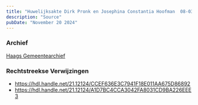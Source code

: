```yaml
---
title: "Huwelijksakte Dirk Pronk en Josephina Constantia Hoofman  08-03-1933"
description: "Source"
pubDate: "November 20 2024"
---
```


### Archief
[Haags Gemeentearchief](https://haagsgemeentearchief.nl)

### Rechtstreekse Verwijzingen
- https://hdl.handle.net/21.12124/CCEF636E3C7941F18E011AA675D86892
- https://hdl.handle.net/21.12124/A1D7BC4CCA3042FA8031CD9BA226EEE3